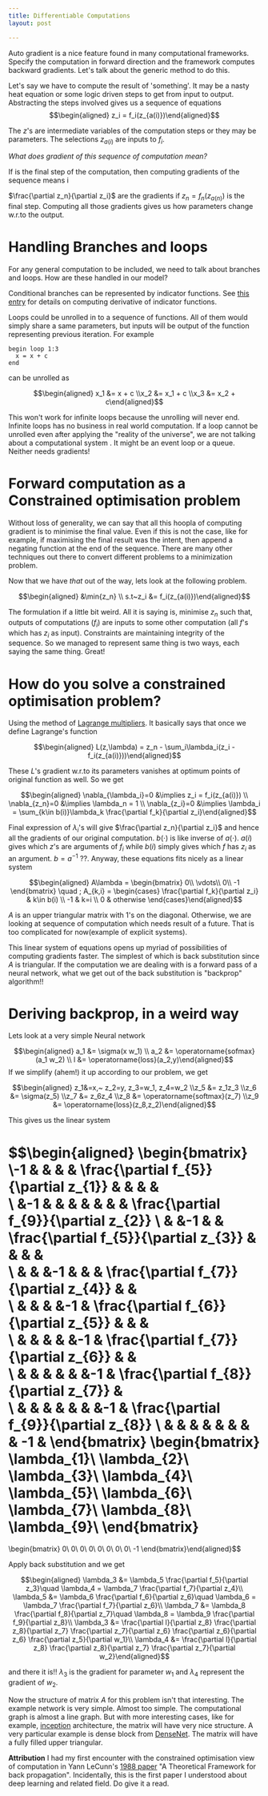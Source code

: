 ```yaml
---
title: Differentiable Computations
layout: post

---
```



Auto gradient is a nice feature found in many computational frameworks.
Specify the computation in forward direction and the framework computes
backward gradients. Let's talk about the generic method to do this.

Let's say we have to compute the result of 'something'. It may be a
nasty heat equation or some logic driven steps to get from input to
output. Abstracting the steps involved gives us a sequence of equations
$$\begin{aligned}
  z_i = f_i(z_{a(i)})\end{aligned}$$

The $z$'s are intermediate variables of the computation steps or they may be parameters. The selections $z_{a(i)}$ are inputs to $f_i$.

*What does gradient of this sequence of computation mean?*

If is the final step of the computation, then computing gradients of the
sequence means i

$\frac{\partial z_n}{\partial z_i}$ are the gradients if $z_n=f_n(z_{a(n)})$ is the final step. Computing all those gradients gives us how parameters change w.r.to the output.

Handling Branches and loops
===========================

For any general computation to be included, we need to talk about
branches and loops. How are these handled in our model?

Conditional branches can be represented by indicator functions. See
[this
entry](https://en.wikipedia.org/wiki/Indicator_function#Derivatives_of_the_indicator_function)
for details on computing derivative of indicator functions.

Loops could be unrolled in to a sequence of functions. All of them would
simply share a same parameters, but inputs will be output of the
function representing previous iteration. For example

    begin loop 1:3
      x = x + c
    end

can be unrolled as

$$\begin{aligned}
  x_1 &= x + c
\\x_2 &= x_1 + c
\\x_3 &= x_2 + c\end{aligned}$$

This won't work for infinite loops because the unrolling will never end.
Infinite loops has no business in real world computation. If a loop
cannot be unrolled even after applying the "reality of the universe", we
are not talking about a computational system . It might be an event loop
or a queue. Neither needs gradients!

Forward computation as a Constrained optimisation problem
=========================================================

Without loss of generality, we can say that all this hoopla of computing
gradient is to minimise the final value. Even if this is not the case,
like for example, if maximising the final result was the intent, then
append a negating function at the end of the sequence. There are many
other techniques out there to convert different problems to a
minimization problem.

Now that we have *that* out of the way, lets look at the following
problem. 

$$\begin{aligned}
  &\min{z_n}
  \\
  s.t~z_i &= f_i(z_{a(i)})\end{aligned}$$

The formulation if a little bit weird. All it is saying is, minimise
$z_n$ such that, outputs of computations ($f_i$) are inputs to some
other computation (all $f$'s which has $z_i$ as input). Constraints are
maintaining integrity of the sequence. So we managed to represent same
thing is two ways, each saying the same thing. Great!

How do you solve a constrained optimisation problem?
====================================================

Using the method of [Lagrange
multipliers](https://en.wikipedia.org/wiki/Lagrange_multiplier). It
basically says that once we define Lagrange's function

 $$\begin{aligned}
L(z,\lambda) = z_n - \sum_i\lambda_i(z_i - f_i(z_{a(i)}))\end{aligned}$$

These $L$'s gradient w.r.to its parameters vanishes at optimum points of
original function as well. So we get

 $$\begin{aligned}
  \nabla_{\lambda_i}=0 &\implies z_i = f_i(z_{a(i)})
  \\
  \nabla_{z_n}=0        &\implies \lambda_n = 1
  \\ 
  \nabla_{z_i}=0        &\implies \lambda_i = \sum_{k\in b(i)}\lambda_k \frac{\partial f_k}{\partial z_i}\end{aligned}$$

Final expression of $\lambda_i$'s will give
$\frac{\partial z_n}{\partial z_i}$ and hence all the gradients of our
original computation. $b(\cdot)$ is like inverse of $a(\cdot)$. $a(i)$
gives which $z$'s are arguments of $f_i$ while $b(i)$ simply gives which
$f$ has $z_i$ as an argument. $b=a^{-1}$ ??. Anyway, these equations
fits nicely as a linear system

$$\begin{aligned}
A\lambda = 
\begin{bmatrix}
0\\
\vdots\\
0\\
-1
\end{bmatrix}
\quad
; A_{k,i} = 
\begin{cases}
   \frac{\partial f_k}{\partial z_i} & k\in b(i)
\\ -1 & k=i
\\ 0 & otherwise
\end{cases}\end{aligned}$$

$A$ is an upper triangular matrix with 1's on the diagonal. Otherwise,
we are looking at sequence of computation which needs result of a
future. That is too complicated for now(example of explicit systems).

This linear system of equations opens up myriad of possibilities of
computing gradients faster. The simplest of which is back substitution
since $A$ is triangular. If the computation we are dealing with is a
forward pass of a neural network, what we get out of the back
substitution is "backprop\" algorithm!!

Deriving backprop, in a weird way
=================================

Lets look at a very simple Neural network

 $$\begin{aligned}
a_1 &= \sigma(x w_1)
\\
a_2 &= \operatorname{sofmax}(a_1 w_2)
\\
l &= \operatorname{loss}(a_2,y)\end{aligned}$$ If we simplify (ahem!) it
up according to our problem, we get

 $$\begin{aligned}
z_1&=x,~ z_2=y, z_3=w_1, z_4=w_2
\\z_5 &= z_1z_3
\\z_6 &= \sigma(z_5)
\\z_7 &= z_6z_4
\\z_8 &= \operatorname{softmax}(z_7)
\\z_9 &= \operatorname{loss}(z_8,z_2)\end{aligned}$$ 

This gives us the linear system

 $$\begin{aligned}
\begin{bmatrix}
\\-1 &   &   &   & \frac{\partial f_{5}}{\partial z_{1}} &   &   &   &   
\\   &-1 &   &   &   &   &   &   & \frac{\partial f_{9}}{\partial z_{2}} 
\\   &   &-1 &   & \frac{\partial f_{5}}{\partial z_{3}} &   &   &   &   
\\   &   &   &-1 &   &   & \frac{\partial f_{7}}{\partial z_{4}} &   &   
\\   &   &   &   &-1 & \frac{\partial f_{6}}{\partial z_{5}} &   &   &   
\\   &   &   &   &   &-1 & \frac{\partial f_{7}}{\partial z_{6}} &   &   
\\   &   &   &   &   &   &-1 & \frac{\partial f_{8}}{\partial z_{7}} &   
\\   &   &   &   &   &   &   &-1 & \frac{\partial f_{9}}{\partial z_{8}} 
\\   &   &   &   &   &   &   &   & -1 & 
\end{bmatrix}
\begin{bmatrix}
\lambda_{1}\\
\lambda_{2}\\
\lambda_{3}\\
\lambda_{4}\\
\lambda_{5}\\
\lambda_{6}\\
\lambda_{7}\\
\lambda_{8}\\
\lambda_{9}\\
\end{bmatrix}
=
\begin{bmatrix}
0\\
0\\
0\\
0\\
0\\
0\\
0\\
0\\
-1
\end{bmatrix}\end{aligned}$$ 

Apply back substitution and we get

$$\begin{aligned}
\lambda_3 &= \lambda_5 \frac{\partial f_5}{\partial z_3}\quad
\lambda_4 = \lambda_7 \frac{\partial f_7}{\partial z_4}\\
\lambda_5 &= \lambda_6 \frac{\partial f_6}{\partial z_6}\quad
\lambda_6 = \lambda_7 \frac{\partial f_7}{\partial z_6}\\
\lambda_7 &= \lambda_8 \frac{\partial f_8}{\partial z_7}\quad
\lambda_8 = \lambda_9 \frac{\partial f_9}{\partial z_8}\\
\lambda_3 &= \frac{\partial l}{\partial z_8} \frac{\partial z_8}{\partial z_7} \frac{\partial z_7}{\partial z_6} \frac{\partial z_6}{\partial z_6} \frac{\partial z_5}{\partial w_1}\\
\lambda_4 &= \frac{\partial l}{\partial z_8} \frac{\partial z_8}{\partial z_7} \frac{\partial z_7}{\partial w_2}\end{aligned}$$

and there it is!! $\lambda_3$ is the gradient for parameter $w_1$ and $\lambda_4$ represent the gradient of $w_2$.

Now the structure of matrix $A$ for this problem isn't that interesting.
The example network is very simple. Almost too simple. The computational
graph is almost a line graph. But with more interesting cases, like for
example, [inception](https://www.cs.unc.edu/~wliu/papers/GoogLeNet.pdf)
architecture, the matrix will have very nice structure. A very
particular example is dense block from
[DenseNet](https://arxiv.org/abs/1608.06993). The matrix will have a
fully filled upper triangular.

**Attribution** I had my first encounter with the constrained
optimisation view of computation in Yann LeCunn's [1988
paper](http://yann.lecun.com/exdb/publis/pdf/lecun-88.pdf) "A
Theoretical Framework for back propagation". Incidentally, this is the
first paper I understood about deep learning and related field. Do give
it a read.
